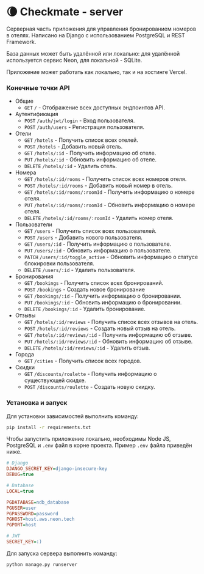# 🌘 Checkmate - server

Серверная часть приложения для управления бронированием номеров в отелях. Написано на Django с использованием PostgreSQL и REST Framework.

База данных может быть удалённой или локально: для удалённой используется сервис Neon, для локальной - SQLite.

Приложение может работать как локально, так и на хостинге Vercel. 

### Конечные точки API

- Общие
  - `GET`       `/` - Отображение всех доступных эндпоинтов API.
- Аутентификация
  - `POST`      `/auth/jwt/login` - Вход пользователя.
  - `POST`      `/auth/users` - Регистрация пользователя.
- Отели
  - `GET`       `/hotels` - Получить список всех отелей.
  - `POST`      `/hotels` - Добавить новый отель.
  - `GET`       `/hotels/:id` - Получить информацию об отеле.
  - `PUT`       `/hotels/:id` - Обновить информацию об отеле.
  - `DELETE`    `/hotels/:id` - Удалить отель.
- Номера
  - `GET`       `/hotels/:id/rooms` - Получить список всех номеров отеля.
  - `POST`      `/hotels/:id/rooms` - Добавить новый номер в отель.
  - `GET`       `/hotels/:id/rooms/:roomId` - Получить информацию о номере отеля.
  - `PUT`       `/hotels/:id/rooms/:roomId` - Обновить информацию о номере отеля.
  - `DELETE`    `/hotels/:id/rooms/:roomId` - Удалить номер отеля.
- Пользователи
  - `GET`       `/users` - Получить список всех пользователей.
  - `POST`      `/users` - Добавить нового пользователя.
  - `GET`       `/users/:id` - Получить информацию о пользователе.
  - `PUT`       `/users/:id` - Обновить информацию о пользователе.
  - `PATCH`     `/users/:id/toggle_active` - Обновить информацию о статусе блокировки пользователя.
  - `DELETE`    `/users/:id` - Удалить пользователя.
- Бронирования
  - `GET`       `/bookings` - Получить список всех бронирований.
  - `POST`      `/bookings` - Создать новое бронирование
  - `GET`       `/bookings/:id` - Получить информацию о бронировании.
  - `PUT`       `/bookings/:id` - Обновить информацию о бронировании.
  - `DELETE`    `/bookings/:id` - Удалить бронирование.
- Отзывы
  - `GET`       `/hotels/:id/reviews` - Получить список всех отзывов на отель.
  - `POST`      `/hotels/:id/reviews` - Создать новый отзыв на отель.
  - `GET`       `/hotels/:id/reviews/:id` - Получить информацию об отзыве.
  - `PUT`       `/hotels/:id/reviews/:id` - Обновить информацию об отзыве.
  - `DELETE`    `/hotels/:id/reviews/:id` - Удалить отзыв.
- Города
  - `GET`       `/cities` - Получить список всех городов.
- Скидки
  - `GET`       `/discounts/roulette` - Получить информацию о существующей скидке.
  - `POST`      `/discounts/roulette` - Создать новую скидку.
  

### Установка и запуск

Для установки зависимостей выполнить команду:

```sh
pip install -r requirements.txt
```

Чтобы запустить приложение локально, необходимы Node JS, PostgreSQL и `.env` файл в корне проекта. Пример `.env` файла приведён ниже. 

```ini
# Django
DJANGO_SECRET_KEY=django-insecure-key
DEBUG=true

# Database
LOCAL=true

PGDATABASE=ndb_database
PGUSER=user
PGPASSWORD=password
PGHOST=host.aws.neon.tech
PGPORT=host

# JWT
SECRET_KEY=:)
```

Для запуска сервера выполнить команду:

```sh
python manage.py runserver
```